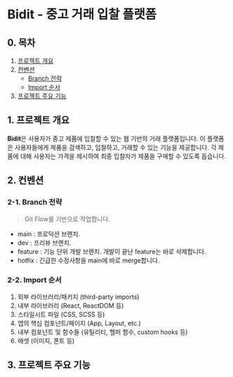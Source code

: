 # Bidit - 중고 거래 입찰 플랫폼

## 0. 목차

1. [프로젝트 개요](#0-프로젝트-개요)
2. [컨벤션](#2-컨벤션)
   - [Branch 전략](#2-1-branch-전략)
   - [Import 순서](#2-2-import-순서)
3. [프로젝트 주요 기능](#3-프로젝트-주요-기능)

## 1. 프로젝트 개요

**Bidit**은 사용자가 중고 제품에 입찰할 수 있는 웹 기반의 거래 플랫폼입니다. 이 플랫폼은 사용자들에게 제품을 검색하고, 입찰하고, 거래할 수 있는 기능을 제공합니다. 각 제품에 대해 사용자는 가격을 제시하여 최종 입찰자가 제품을 구매할 수 있도록 돕습니다.

## 2. 컨벤션

### 2-1. Branch 전략

> Git Flow를 기반으로 작업합니다.

- main : 프로덕션 브랜치.
- dev : 프리뷰 브랜치.
- feature : 기능 단위 개발 브랜치. 개발이 끝난 feature는 바로 삭제합니다.
- hotfix : 긴급한 수정사항을 main에 바로 merge합니다.

### 2-2. Import 순서

1. 외부 라이브러리/패키지 (third-party imports)
2. 내부 라이브러리 (React, ReactDOM 등)
3. 스타일시트 파일 (CSS, SCSS 등)
4. 앱의 핵심 컴포넌트/페이지 (App, Layout, etc.)
5. 내부 컴포넌트 및 함수들 (유틸리티, 헬퍼 함수, custom hooks 등)
6. 애셋 (이미지, 폰트 등)

## 3. 프로젝트 주요 기능
